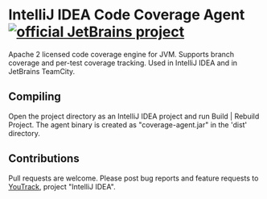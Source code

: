 # IntelliJ IDEA Code Coverage Agent [![official JetBrains project](http://jb.gg/badges/official-plastic.svg)](https://confluence.jetbrains.com/display/ALL/JetBrains+on+GitHub)

Apache 2 licensed code coverage engine for JVM. Supports branch coverage and
per-test coverage tracking. Used in IntelliJ IDEA and in JetBrains TeamCity.

## Compiling

Open the project directory as an IntelliJ IDEA project and run Build |
Rebuild Project. The agent binary is created as "coverage-agent.jar" in the
'dist' directory.

## Contributions

Pull requests are welcome. Please post bug reports and feature requests
to [YouTrack](http://www.youtrack.jetbrains.com), project "IntelliJ IDEA".
